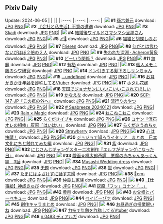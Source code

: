 ## Pixiv Daily
Update: 2024-06-05
|      |      |      |
| :----: | :----: | :----: |
|![](https://pixiv.microyu.workers.dev/c/240x480/img-master/img/2024/06/04/00/00/22/119323498_p0_master1200.jpg) **#1** [孫六兼元](https://www.pixiv.net/artworks/119323498) download: [JPG](https://pixiv.microyu.workers.dev/img-original/img/2024/06/04/00/00/22/119323498_p0.jpg) [PNG](https://pixiv.microyu.workers.dev/img-original/img/2024/06/04/00/00/22/119323498_p0.png)|![](https://pixiv.microyu.workers.dev/c/240x480/img-master/img/2024/06/04/12/00/15/119334326_p0_master1200.jpg) **#2** [【会社と私生活】不意の遭遇](https://www.pixiv.net/artworks/119334326) download: [JPG](https://pixiv.microyu.workers.dev/img-original/img/2024/06/04/12/00/15/119334326_p0.jpg) [PNG](https://pixiv.microyu.workers.dev/img-original/img/2024/06/04/12/00/15/119334326_p0.png)|![](https://pixiv.microyu.workers.dev/c/240x480/img-master/img/2024/06/03/10/09/46/119297728_p0_master1200.jpg) **#3** [Skadi](https://www.pixiv.net/artworks/119297728) download: [JPG](https://pixiv.microyu.workers.dev/img-original/img/2024/06/03/10/09/46/119297728_p0.jpg) [PNG](https://pixiv.microyu.workers.dev/img-original/img/2024/06/03/10/09/46/119297728_p0.png)|
|![](https://pixiv.microyu.workers.dev/c/240x480/img-master/img/2024/06/03/00/05/35/119295097_p0_master1200.jpg) **#4** [結婚後ワイルドさマシマシ旦那さん](https://www.pixiv.net/artworks/119295097) download: [JPG](https://pixiv.microyu.workers.dev/img-original/img/2024/06/03/00/05/35/119295097_p0.jpg) [PNG](https://pixiv.microyu.workers.dev/img-original/img/2024/06/03/00/05/35/119295097_p0.png)|![](https://pixiv.microyu.workers.dev/c/240x480/img-master/img/2024/06/03/00/00/39/119294662_p0_master1200.jpg) **#5** [🩹🤍](https://www.pixiv.net/artworks/119294662) download: [JPG](https://pixiv.microyu.workers.dev/img-original/img/2024/06/03/00/00/39/119294662_p0.jpg) [PNG](https://pixiv.microyu.workers.dev/img-original/img/2024/06/03/00/00/39/119294662_p0.png)|![](https://pixiv.microyu.workers.dev/c/240x480/img-master/img/2024/06/03/21/06/23/119317440_p0_master1200.jpg) **#6** [猫猫と胡蝶しのぶ](https://www.pixiv.net/artworks/119317440) download: [JPG](https://pixiv.microyu.workers.dev/img-original/img/2024/06/03/21/06/23/119317440_p0.jpg) [PNG](https://pixiv.microyu.workers.dev/img-original/img/2024/06/03/21/06/23/119317440_p0.png)|
|![](https://pixiv.microyu.workers.dev/c/240x480/img-master/img/2024/06/03/10/42/01/119304969_p0_master1200.jpg) **#7** [Frieren](https://www.pixiv.net/artworks/119304969) download: [JPG](https://pixiv.microyu.workers.dev/img-original/img/2024/06/03/10/42/01/119304969_p0.jpg) [PNG](https://pixiv.microyu.workers.dev/img-original/img/2024/06/03/10/42/01/119304969_p0.png)|![](https://pixiv.microyu.workers.dev/c/240x480/img-master/img/2024/06/04/00/00/38/119323553_p0_master1200.jpg) **#8** [何がとは言わないがほぼ２倍の２人](https://www.pixiv.net/artworks/119323553) download: [JPG](https://pixiv.microyu.workers.dev/img-original/img/2024/06/04/00/00/38/119323553_p0.jpg) [PNG](https://pixiv.microyu.workers.dev/img-original/img/2024/06/04/00/00/38/119323553_p0.png)|![](https://pixiv.microyu.workers.dev/c/240x480/img-master/img/2024/06/04/00/00/21/119323491_p0_master1200.jpg) **#9** [失われた深淵 · Acheron黄泉](https://www.pixiv.net/artworks/119323491) download: [JPG](https://pixiv.microyu.workers.dev/img-original/img/2024/06/04/00/00/21/119323491_p0.jpg) [PNG](https://pixiv.microyu.workers.dev/img-original/img/2024/06/04/00/00/21/119323491_p0.png)|
|![](https://pixiv.microyu.workers.dev/c/240x480/img-master/img/2024/06/03/00/01/31/119294803_p0_master1200.jpg) **#10** [どーいう関係？](https://www.pixiv.net/artworks/119294803) download: [JPG](https://pixiv.microyu.workers.dev/img-original/img/2024/06/03/00/01/31/119294803_p0.jpg) [PNG](https://pixiv.microyu.workers.dev/img-original/img/2024/06/03/00/01/31/119294803_p0.png)|![](https://pixiv.microyu.workers.dev/c/240x480/img-master/img/2024/06/04/03/03/43/119327806_p0_master1200.jpg) **#11** [無題](https://www.pixiv.net/artworks/119327806) download: [JPG](https://pixiv.microyu.workers.dev/img-original/img/2024/06/04/03/03/43/119327806_p0.jpg) [PNG](https://pixiv.microyu.workers.dev/img-original/img/2024/06/04/03/03/43/119327806_p0.png)|![](https://pixiv.microyu.workers.dev/c/240x480/img-master/img/2024/06/03/00/28/39/119296019_p0_master1200.jpg) **#12** [有栖](https://www.pixiv.net/artworks/119296019) download: [JPG](https://pixiv.microyu.workers.dev/img-original/img/2024/06/03/00/28/39/119296019_p0.jpg) [PNG](https://pixiv.microyu.workers.dev/img-original/img/2024/06/03/00/28/39/119296019_p0.png)|
|![](https://pixiv.microyu.workers.dev/c/240x480/img-master/img/2024/06/04/06/00/10/119329690_p0_master1200.jpg) **#13** [個人メモ：服のシワ研究](https://www.pixiv.net/artworks/119329690) download: [JPG](https://pixiv.microyu.workers.dev/img-original/img/2024/06/04/06/00/10/119329690_p0.jpg) [PNG](https://pixiv.microyu.workers.dev/img-original/img/2024/06/04/06/00/10/119329690_p0.png)|![](https://pixiv.microyu.workers.dev/c/240x480/img-master/img/2024/06/03/00/02/02/119294860_p0_master1200.jpg) **#14** [ドン引きする髪下ろしリンちゃん](https://www.pixiv.net/artworks/119294860) download: [JPG](https://pixiv.microyu.workers.dev/img-original/img/2024/06/03/00/02/02/119294860_p0.jpg) [PNG](https://pixiv.microyu.workers.dev/img-original/img/2024/06/03/00/02/02/119294860_p0.png)|![](https://pixiv.microyu.workers.dev/c/240x480/img-master/img/2024/06/04/00/00/41/119323564_p0_master1200.jpg) **#15** […undefined](https://www.pixiv.net/artworks/119323564) download: [JPG](https://pixiv.microyu.workers.dev/img-original/img/2024/06/04/00/00/41/119323564_p0.jpg) [PNG](https://pixiv.microyu.workers.dev/img-original/img/2024/06/04/00/00/41/119323564_p0.png)|
|![](https://pixiv.microyu.workers.dev/c/240x480/img-master/img/2024/06/03/20/07/20/119315564_p0_master1200.jpg) **#16** [お耳かきかき年齢を詐称してるVtuber](https://www.pixiv.net/artworks/119315564) download: [JPG](https://pixiv.microyu.workers.dev/img-original/img/2024/06/03/20/07/20/119315564_p0.jpg) [PNG](https://pixiv.microyu.workers.dev/img-original/img/2024/06/03/20/07/20/119315564_p0.png)|![](https://pixiv.microyu.workers.dev/c/240x480/img-master/img/2024/06/03/17/51/07/119312070_p0_master1200.jpg) **#17** [ホタル花嫁](https://www.pixiv.net/artworks/119312070) download: [JPG](https://pixiv.microyu.workers.dev/img-original/img/2024/06/03/17/51/07/119312070_p0.jpg) [PNG](https://pixiv.microyu.workers.dev/img-original/img/2024/06/03/17/51/07/119312070_p0.png)|![](https://pixiv.microyu.workers.dev/c/240x480/img-master/img/2024/06/03/13/42/22/119307769_p0_master1200.jpg) **#18** [天国でジョナサンにいいこいいこされてほしい](https://www.pixiv.net/artworks/119307769) download: [JPG](https://pixiv.microyu.workers.dev/img-original/img/2024/06/03/13/42/22/119307769_p0.jpg) [PNG](https://pixiv.microyu.workers.dev/img-original/img/2024/06/03/13/42/22/119307769_p0.png)|
|![](https://pixiv.microyu.workers.dev/c/240x480/img-master/img/2024/06/03/04/30/01/119300652_p0_master1200.jpg) **#19** [かなえな](https://www.pixiv.net/artworks/119300652) download: [JPG](https://pixiv.microyu.workers.dev/img-original/img/2024/06/03/04/30/01/119300652_p0.jpg) [PNG](https://pixiv.microyu.workers.dev/img-original/img/2024/06/03/04/30/01/119300652_p0.png)|![](https://pixiv.microyu.workers.dev/c/240x480/img-master/img/2024/06/03/18/08/52/119312543_p0_master1200.jpg) **#20** [SCP-147-JP「この檻の外へ」](https://www.pixiv.net/artworks/119312543) download: [JPG](https://pixiv.microyu.workers.dev/img-original/img/2024/06/03/18/08/52/119312543_p0.jpg) [PNG](https://pixiv.microyu.workers.dev/img-original/img/2024/06/03/18/08/52/119312543_p0.png)|![](https://pixiv.microyu.workers.dev/c/240x480/img-master/img/2024/06/04/20/25/15/119343655_p0_master1200.jpg) **#21** [流行りのやつ](https://www.pixiv.net/artworks/119343655) download: [JPG](https://pixiv.microyu.workers.dev/img-original/img/2024/06/04/20/25/15/119343655_p0.jpg) [PNG](https://pixiv.microyu.workers.dev/img-original/img/2024/06/04/20/25/15/119343655_p0.png)|
|![](https://pixiv.microyu.workers.dev/c/240x480/img-master/img/2024/06/03/00/04/58/119295062_p0_master1200.jpg) **#22** [# Seabreeze 20240121](https://www.pixiv.net/artworks/119295062) download: [JPG](https://pixiv.microyu.workers.dev/img-original/img/2024/06/03/00/04/58/119295062_p0.jpg) [PNG](https://pixiv.microyu.workers.dev/img-original/img/2024/06/03/00/04/58/119295062_p0.png)|![](https://pixiv.microyu.workers.dev/c/240x480/img-master/img/2024/06/03/00/17/15/119295609_p0_master1200.jpg) **#23** [Rain × Magic](https://www.pixiv.net/artworks/119295609) download: [JPG](https://pixiv.microyu.workers.dev/img-original/img/2024/06/03/00/17/15/119295609_p0.jpg) [PNG](https://pixiv.microyu.workers.dev/img-original/img/2024/06/03/00/17/15/119295609_p0.png)|![](https://pixiv.microyu.workers.dev/c/240x480/img-master/img/2024/06/03/00/07/29/119295213_p0_master1200.jpg) **#24** [ねこねこねこ](https://www.pixiv.net/artworks/119295213) download: [JPG](https://pixiv.microyu.workers.dev/img-original/img/2024/06/03/00/07/29/119295213_p0.jpg) [PNG](https://pixiv.microyu.workers.dev/img-original/img/2024/06/03/00/07/29/119295213_p0.png)|
|![](https://pixiv.microyu.workers.dev/c/240x480/img-master/img/2024/06/03/03/19/45/119299808_p0_master1200.jpg) **#25** [らくがきイブキ](https://www.pixiv.net/artworks/119299808) download: [JPG](https://pixiv.microyu.workers.dev/img-original/img/2024/06/03/03/19/45/119299808_p0.jpg) [PNG](https://pixiv.microyu.workers.dev/img-original/img/2024/06/03/03/19/45/119299808_p0.png)|![](https://pixiv.microyu.workers.dev/c/240x480/img-master/img/2024/06/03/15/37/40/119309365_p0_master1200.jpg) **#26** [コナン「流石オレの相棒」灰原「はいはい」](https://www.pixiv.net/artworks/119309365) download: [JPG](https://pixiv.microyu.workers.dev/img-original/img/2024/06/03/15/37/40/119309365_p0.jpg) [PNG](https://pixiv.microyu.workers.dev/img-original/img/2024/06/03/15/37/40/119309365_p0.png)|![](https://pixiv.microyu.workers.dev/c/240x480/img-master/img/2024/06/03/03/17/15/119299786_p0_master1200.jpg) **#27** [らくがきうめちゃ](https://www.pixiv.net/artworks/119299786) download: [JPG](https://pixiv.microyu.workers.dev/img-original/img/2024/06/03/03/17/15/119299786_p0.jpg) [PNG](https://pixiv.microyu.workers.dev/img-original/img/2024/06/03/03/17/15/119299786_p0.png)|
|![](https://pixiv.microyu.workers.dev/c/240x480/img-master/img/2024/06/03/18/01/07/119312377_p0_master1200.jpg) **#28** [Strawberry](https://www.pixiv.net/artworks/119312377) download: [JPG](https://pixiv.microyu.workers.dev/img-original/img/2024/06/03/18/01/07/119312377_p0.jpg) [PNG](https://pixiv.microyu.workers.dev/img-original/img/2024/06/03/18/01/07/119312377_p0.png)|![](https://pixiv.microyu.workers.dev/c/240x480/img-master/img/2024/06/04/01/07/13/119325790_p0_master1200.jpg) **#29** [心は快晴！](https://www.pixiv.net/artworks/119325790) download: [JPG](https://pixiv.microyu.workers.dev/img-original/img/2024/06/04/01/07/13/119325790_p0.jpg) [PNG](https://pixiv.microyu.workers.dev/img-original/img/2024/06/04/01/07/13/119325790_p0.png)|![](https://pixiv.microyu.workers.dev/c/240x480/img-master/img/2024/06/03/04/54/48/119300906_p0_master1200.jpg) **#30** [ジョジョで知ろうイタリア　まとめ　日本文化にちと触れてみた編](https://www.pixiv.net/artworks/119300906) download: [JPG](https://pixiv.microyu.workers.dev/img-original/img/2024/06/03/04/54/48/119300906_p0.jpg) [PNG](https://pixiv.microyu.workers.dev/img-original/img/2024/06/03/04/54/48/119300906_p0.png)|
|![](https://pixiv.microyu.workers.dev/c/240x480/img-master/img/2024/06/03/20/57/17/119317014_p0_master1200.jpg) **#31** [紫](https://www.pixiv.net/artworks/119317014) download: [JPG](https://pixiv.microyu.workers.dev/img-original/img/2024/06/03/20/57/17/119317014_p0.jpg) [PNG](https://pixiv.microyu.workers.dev/img-original/img/2024/06/03/20/57/17/119317014_p0.png)|![](https://pixiv.microyu.workers.dev/c/240x480/img-master/img/2024/06/03/08/14/30/119303242_p0_master1200.jpg) **#32** [にじさんじギャングスター二次創作『エルフがギャングになった日』](https://www.pixiv.net/artworks/119303242) download: [JPG](https://pixiv.microyu.workers.dev/img-original/img/2024/06/03/08/14/30/119303242_p0.jpg) [PNG](https://pixiv.microyu.workers.dev/img-original/img/2024/06/03/08/14/30/119303242_p0.png)|![](https://pixiv.microyu.workers.dev/c/240x480/img-master/img/2024/06/03/07/18/28/119302527_p0_master1200.jpg) **#33** [戯画☆桃太郎奇譚　悪魔の赤ちゃんあっくん編　3話](https://www.pixiv.net/artworks/119302527) download: [JPG](https://pixiv.microyu.workers.dev/img-original/img/2024/06/03/07/18/28/119302527_p0.jpg) [PNG](https://pixiv.microyu.workers.dev/img-original/img/2024/06/03/07/18/28/119302527_p0.png)|
|![](https://pixiv.microyu.workers.dev/c/240x480/img-master/img/2024/06/04/15/11/22/119337143_p0_master1200.jpg) **#34** [Musashi Wedding dress](https://www.pixiv.net/artworks/119337143) download: [JPG](https://pixiv.microyu.workers.dev/img-original/img/2024/06/04/15/11/22/119337143_p0.jpg) [PNG](https://pixiv.microyu.workers.dev/img-original/img/2024/06/04/15/11/22/119337143_p0.png)|![](https://pixiv.microyu.workers.dev/c/240x480/img-master/img/2024/06/03/00/00/44/119294683_p0_master1200.jpg) **#35** [无题](https://www.pixiv.net/artworks/119294683) download: [JPG](https://pixiv.microyu.workers.dev/img-original/img/2024/06/03/00/00/44/119294683_p0.jpg) [PNG](https://pixiv.microyu.workers.dev/img-original/img/2024/06/03/00/00/44/119294683_p0.png)|![](https://pixiv.microyu.workers.dev/c/240x480/img-master/img/2024/06/03/00/00/32/119294630_p0_master1200.jpg) **#36** [蛍](https://www.pixiv.net/artworks/119294630) download: [JPG](https://pixiv.microyu.workers.dev/img-original/img/2024/06/03/00/00/32/119294630_p0.jpg) [PNG](https://pixiv.microyu.workers.dev/img-original/img/2024/06/03/00/00/32/119294630_p0.png)|
|![](https://pixiv.microyu.workers.dev/c/240x480/img-master/img/2024/06/04/00/09/31/119324039_p0_master1200.jpg) **#37** [たまにはふざけずに話す夫婦](https://www.pixiv.net/artworks/119324039) download: [JPG](https://pixiv.microyu.workers.dev/img-original/img/2024/06/04/00/09/31/119324039_p0.jpg) [PNG](https://pixiv.microyu.workers.dev/img-original/img/2024/06/04/00/09/31/119324039_p0.png)|![](https://pixiv.microyu.workers.dev/c/240x480/img-master/img/2024/06/03/20/49/16/119316782_p0_master1200.jpg) **#38** [🌹cm💧](https://www.pixiv.net/artworks/119316782) download: [JPG](https://pixiv.microyu.workers.dev/img-original/img/2024/06/03/20/49/16/119316782_p0.jpg) [PNG](https://pixiv.microyu.workers.dev/img-original/img/2024/06/03/20/49/16/119316782_p0.png)|![](https://pixiv.microyu.workers.dev/c/240x480/img-master/img/2024/06/03/06/00/01/119301503_p0_master1200.jpg) **#39** [仲良し家族](https://www.pixiv.net/artworks/119301503) download: [JPG](https://pixiv.microyu.workers.dev/img-original/img/2024/06/03/06/00/01/119301503_p0.jpg) [PNG](https://pixiv.microyu.workers.dev/img-original/img/2024/06/03/06/00/01/119301503_p0.png)|
|![](https://pixiv.microyu.workers.dev/c/240x480/img-master/img/2024/06/03/00/00/06/119294514_p0_master1200.jpg) **#40** [【仕事絵】神成きゅぴ](https://www.pixiv.net/artworks/119294514) download: [JPG](https://pixiv.microyu.workers.dev/img-original/img/2024/06/03/00/00/06/119294514_p0.jpg) [PNG](https://pixiv.microyu.workers.dev/img-original/img/2024/06/03/00/00/06/119294514_p0.png)|![](https://pixiv.microyu.workers.dev/c/240x480/img-master/img/2024/06/04/17/13/54/119339043_p0_master1200.jpg) **#41** [灰原「フッ」コナン「…」](https://www.pixiv.net/artworks/119339043) download: [JPG](https://pixiv.microyu.workers.dev/img-original/img/2024/06/04/17/13/54/119339043_p0.jpg) [PNG](https://pixiv.microyu.workers.dev/img-original/img/2024/06/04/17/13/54/119339043_p0.png)|![](https://pixiv.microyu.workers.dev/c/240x480/img-master/img/2024/06/03/18/20/29/119312813_p0_master1200.jpg) **#42** [黄泉](https://www.pixiv.net/artworks/119312813) download: [JPG](https://pixiv.microyu.workers.dev/img-original/img/2024/06/03/18/20/29/119312813_p0.jpg) [PNG](https://pixiv.microyu.workers.dev/img-original/img/2024/06/03/18/20/29/119312813_p0.png)|
|![](https://pixiv.microyu.workers.dev/c/240x480/img-master/img/2024/06/04/00/04/03/119323817_p0_master1200.jpg) **#43** [お父様とバーベキュー](https://www.pixiv.net/artworks/119323817) download: [JPG](https://pixiv.microyu.workers.dev/img-original/img/2024/06/04/00/04/03/119323817_p0.jpg) [PNG](https://pixiv.microyu.workers.dev/img-original/img/2024/06/04/00/04/03/119323817_p0.png)|![](https://pixiv.microyu.workers.dev/c/240x480/img-master/img/2024/06/03/17/39/59/119311827_p0_master1200.jpg) **#44** [ベイビーぴす](https://www.pixiv.net/artworks/119311827) download: [JPG](https://pixiv.microyu.workers.dev/img-original/img/2024/06/03/17/39/59/119311827_p0.jpg) [PNG](https://pixiv.microyu.workers.dev/img-original/img/2024/06/03/17/39/59/119311827_p0.png)|![](https://pixiv.microyu.workers.dev/c/240x480/img-master/img/2024/06/03/21/27/59/119318181_p0_master1200.jpg) **#45** [創作キャラまとめ](https://www.pixiv.net/artworks/119318181) download: [JPG](https://pixiv.microyu.workers.dev/img-original/img/2024/06/03/21/27/59/119318181_p0.jpg) [PNG](https://pixiv.microyu.workers.dev/img-original/img/2024/06/03/21/27/59/119318181_p0.png)|
|![](https://pixiv.microyu.workers.dev/c/240x480/img-master/img/2024/06/03/20/48/26/119316762_p0_master1200.jpg) **#46** [お昼過ぎの授業眠いね](https://www.pixiv.net/artworks/119316762) download: [JPG](https://pixiv.microyu.workers.dev/img-original/img/2024/06/03/20/48/26/119316762_p0.jpg) [PNG](https://pixiv.microyu.workers.dev/img-original/img/2024/06/03/20/48/26/119316762_p0.png)|![](https://pixiv.microyu.workers.dev/c/240x480/img-master/img/2024/06/04/20/12/14/119343305_p0_master1200.jpg) **#47** [力技で年齢を詐称してるVtuber](https://www.pixiv.net/artworks/119343305) download: [JPG](https://pixiv.microyu.workers.dev/img-original/img/2024/06/04/20/12/14/119343305_p0.jpg) [PNG](https://pixiv.microyu.workers.dev/img-original/img/2024/06/04/20/12/14/119343305_p0.png)|![](https://pixiv.microyu.workers.dev/c/240x480/img-master/img/2024/06/04/00/07/13/119323961_p0_master1200.jpg) **#48** [n.0483 ディアルガ](https://www.pixiv.net/artworks/119323961) download: [JPG](https://pixiv.microyu.workers.dev/img-original/img/2024/06/04/00/07/13/119323961_p0.jpg) [PNG](https://pixiv.microyu.workers.dev/img-original/img/2024/06/04/00/07/13/119323961_p0.png)|
